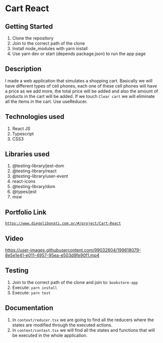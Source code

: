# Cart React

## Getting Started

1. Clone the repository
2. Join to the correct path of the clone
3. Install node_modules with yarn install
4. Use yarn dev or start (depends package.json) to run the app page

## Description

I made a web application that simulates a shopping cart. Basically we will have different types of cell phones, each one of these cell phones will have a price as we add more, the total price will be added and also the amount of products in the cart will be added. If we touch `Clear cart` we will eliminate all the items in the cart. Use useReducer.

## Technologies used

1. React JS
2. Typescript
3. CSS3

## Libraries used

1. @testing-library/jest-dom
2. @testing-library/react
3. @testing-library/user-event
4. react-icons
5. @testing-library/dom
6. @types/jest
7. msw

## Portfolio Link

[`https://www.diegolibonati.com.ar/#/project/Cart-React`](https://www.diegolibonati.com.ar/#/project/Cart-React)

## Video

https://user-images.githubusercontent.com/99032604/199618079-8e5e1e41-e011-4957-95ea-e503d9fe90f1.mp4

## Testing

1. Join to the correct path of the clone and join to: `bookstore-app`
2. Execute: `yarn install`
3. Execute: `yarn test`

## Documentation

1. In `context/reducer.tsx` we are going to find all the reducers where the states are modified through the executed actions.
3. In `context/context.tsx` we will find all the states and functions that will be executed in the whole application.